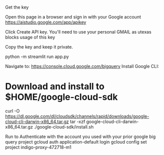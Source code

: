 Get the key

Open this page in a browser and sign in with your Google account
https://aistudio.google.com/app/apikey

Click Create API key. You'll need to use your personal GMAIL as utexas blocks usage of this key

Copy the key and keep it private.

python -m streamlit run app.py

Navigate to:
https://console.cloud.google.com/bigquery
Install Google CLI:
# Download and install to $HOME/google-cloud-sdk
curl -O https://dl.google.com/dl/cloudsdk/channels/rapid/downloads/google-cloud-cli-darwin-x86_64.tar.gz
tar -xzf google-cloud-cli-darwin-x86_64.tar.gz
./google-cloud-sdk/install.sh

Run to Authenticate with the account you used with your prior google big query project
gcloud auth application-default login
gcloud config set project indigo-proxy-472718-m1
